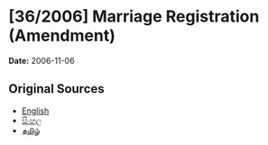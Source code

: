# [36/2006] Marriage Registration (Amendment)

**Date:** 2006-11-06

## Original Sources

- [English](https://documents.gov.lk/view/acts/2006/11/36-2006_E.pdf)
- [සිංහල](https://documents.gov.lk/view/acts/2006/11/36-2006_S.pdf)
- [தமிழ்](https://documents.gov.lk/view/acts/2006/11/36-2006_T.pdf)
